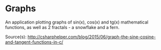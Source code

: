 # Graphs
An application plotting graphs of sin(x), cos(x) and tg(x) mathematical functions, as well as 2 fractals - a snowflake and a fern.

Source(s):
http://csharphelper.com/blog/2015/06/graph-the-sine-cosine-and-tangent-functions-in-c/
